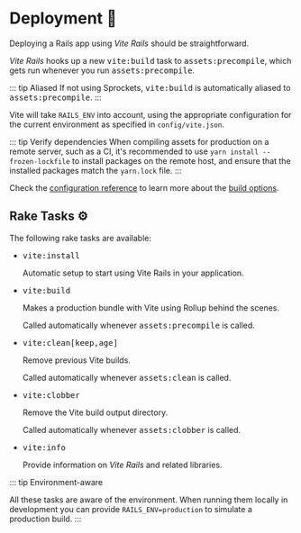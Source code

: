 [discussions]: https://github.com/ElMassimo/vite_rails/discussions
[rails]: https://rubyonrails.org/
[webpacker]: https://github.com/rails/webpacker
[vite rails]: https://github.com/ElMassimo/vite_rails
[vite]: https://vitejs.dev/
[vite-templates]: https://github.com/vitejs/vite/tree/main/packages/create-app
[plugins]: https://vitejs.dev/plugins/
[configuration reference]: /config/
[example app]: https://github.com/ElMassimo/vite_rails/tree/main/examples/blog
[heroku]: https://vite-rails-demo.herokuapp.com/
[build options]: /config/#build-options
[configuration reference]: /config/

# Deployment 🚀

Deploying a Rails app using _Vite Rails_ should be straightforward.

_Vite Rails_ hooks up a new <kbd>vite:build</kbd> task to <kbd>assets:precompile</kbd>, which gets run whenever you run <kbd>assets:precompile</kbd>.

::: tip Aliased
If not using Sprockets, <kbd>vite:build</kbd> is automatically aliased to <kbd>assets:precompile</kbd>.
:::

Vite will take `RAILS_ENV` into account, using the appropriate configuration for
the current environment as specified in `config/vite.json`.

::: tip Verify dependencies
When compiling assets for production on a remote server, such as a CI, it's recommended to use `yarn install --frozen-lockfile` to install packages on the remote host, and ensure that the installed packages match the `yarn.lock` file.
:::

Check the [configuration reference] to learn more about the [build options].

## Rake Tasks ⚙️

The following rake tasks are available:

- <kbd>vite:install</kbd>

  Automatic setup to start using Vite Rails in your application.

- <kbd>vite:build</kbd>

  Makes a production bundle with Vite using Rollup behind the scenes.

  Called automatically whenever <kbd>assets:precompile</kbd> is called.

- <kbd>vite:clean[keep,age]</kbd>

  Remove previous Vite builds.

  Called automatically whenever <kbd>assets:clean</kbd> is called.

- <kbd>vite:clobber</kbd>

  Remove the Vite build output directory.

  Called automatically whenever <kbd>assets:clobber</kbd> is called.

- <kbd>vite:info</kbd>

  Provide information on _Vite Rails_ and related libraries.

::: tip Environment-aware

All these tasks are aware of the environment. When running them locally in
development you can provide `RAILS_ENV=production` to simulate a production build.
:::
